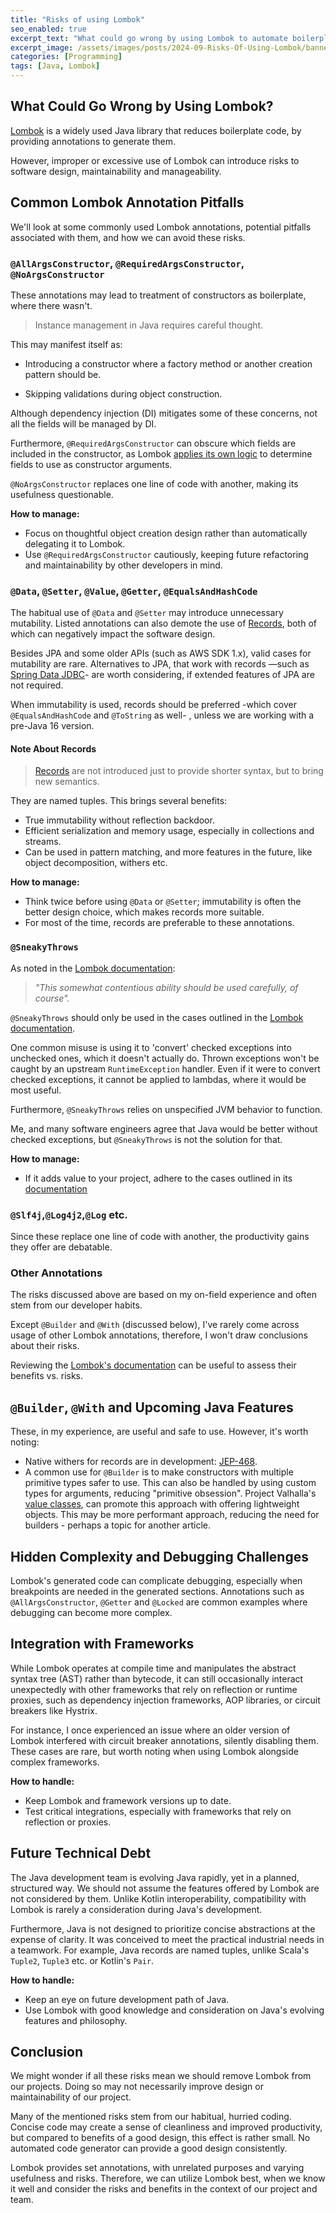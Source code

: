 ```yaml
---
title: "Risks of using Lombok"
seo_enabled: true
excerpt_text: "What could go wrong by using Lombok to automate boilerplate code generation in Java?"
excerpt_image: /assets/images/posts/2024-09-Risks-Of-Using-Lombok/banner-lombok.webp
categories: [Programming]
tags: [Java, Lombok]
---
```


## What Could Go Wrong by Using Lombok?

[Lombok](https://projectlombok.org/) is a widely used Java library that reduces boilerplate code, by providing annotations to generate them.

However, improper or excessive use of Lombok can introduce risks to software design, maintainability and manageability.

## Common Lombok Annotation Pitfalls

We'll look at some commonly used Lombok annotations, potential pitfalls associated with them, and how we can avoid these risks.


### `@AllArgsConstructor`, `@RequiredArgsConstructor`, `@NoArgsConstructor`

These annotations may lead to treatment of constructors as boilerplate, where there wasn't.

> Instance management in Java requires careful thought.

This may manifest itself as:

- Introducing a constructor where a factory method or another creation pattern should be.

- Skipping validations during object construction. 

Although dependency injection (DI) mitigates some of these concerns, not all the fields will be managed by DI.     

Furthermore, `@RequiredArgsConstructor` can obscure which fields are included in the constructor, as Lombok [applies its own logic](https://projectlombok.org/features/constructor) to determine fields to use as constructor arguments.

`@NoArgsConstructor` replaces one line of code with another, making its usefulness questionable. 

**How to manage:**
- Focus on thoughtful object creation design rather than automatically delegating it to Lombok.
- Use `@RequiredArgsConstructor` cautiously, keeping future refactoring and maintainability by other developers in mind.


### `@Data`, `@Setter`, `@Value`, `@Getter`, `@EqualsAndHashCode`

The habitual use of `@Data` and `@Setter` may introduce unnecessary mutability. Listed annotations can also demote the use of [Records](https://docs.oracle.com/en/java/javase/17/language/records.html), both of which can negatively impact the software design.

Besides JPA and some older APIs (such as AWS SDK 1.x), valid cases for mutability are rare. Alternatives to JPA, that work with records —such as [Spring Data JDBC](https://spring.io/projects/spring-data-jdbc)- are worth considering, if extended features of JPA are not required.

When immutability is used, records should be preferred -which cover `@EqualsAndHashCode` and `@ToString` as well- , unless we are working with a pre-Java 16 version.

#### Note About Records

> [Records](https://docs.oracle.com/en/java/javase/17/language/records.html) are not introduced just to provide shorter syntax, but to bring new semantics.

They are named tuples. This brings several benefits:
- True immutability without reflection backdoor.
- Efficient serialization and memory usage, especially in collections and streams.
- Can be used in pattern matching, and more features in the future, like object decomposition, withers etc.

**How to manage:**
- Think twice before using `@Data` or `@Setter`; immutability is often the better design choice, which makes records more suitable.
- For most of the time, records are preferable to these annotations. 

### `@SneakyThrows`

As noted in the [Lombok documentation](https://projectlombok.org/features/SneakyThrows): 

>_"This somewhat contentious ability should be used carefully, of course"._

`@SneakyThrows` should only be used in the cases outlined in the [Lombok documentation](https://projectlombok.org/features/SneakyThrows).

One common misuse is using it to 'convert' checked exceptions into unchecked ones, which it doesn't actually do. Thrown exceptions won't be caught by an upstream `RuntimeException` handler. Even if it were to convert checked exceptions, it cannot be applied to lambdas, where it would be most useful. 

Furthermore, `@SneakyThrows` relies on unspecified JVM behavior to function.

Me, and many software engineers agree that Java would be better without checked exceptions, but `@SneakyThrows` is not the solution for that.

**How to manage:**       
- If it adds value to your project, adhere to the cases outlined in its [documentation](https://projectlombok.org/features/SneakyThrows)


### `@Slf4j`,`@Log4j2`,`@Log` etc.

Since these replace one line of code with another, the productivity gains they offer are debatable.


### Other Annotations

The risks discussed above are based on my on-field experience and often stem from our developer habits. 

Except `@Builder` and `@With` (discussed below), I've rarely come across usage of other Lombok annotations, therefore, I won't draw conclusions about their risks.

Reviewing the [Lombok's documentation](https://projectlombok.org/features/) can be useful to assess their benefits vs. risks.


## `@Builder`, `@With` and Upcoming Java Features

These, in my experience, are useful and safe to use. However, it's worth noting:

- Native withers for records are in development: [JEP-468](https://openjdk.org/jeps/468).
- A common use for `@Builder` is to make constructors with multiple primitive types safer to use. This can also be handled by using custom types for arguments, reducing "primitive obsession". Project Valhalla's [value classes](https://openjdk.org/jeps/401), can promote this approach with offering lightweight objects. This may be more performant approach, reducing the need for builders - perhaps a topic for another article.   


## Hidden Complexity and Debugging Challenges 

Lombok's generated code can complicate debugging, especially when breakpoints are needed in the generated sections. 
Annotations such as `@AllArgsConstructor`, `@Getter` and `@Locked` are common examples where debugging can become more complex.


## Integration with Frameworks

While Lombok operates at compile time and manipulates the abstract syntax tree (AST) rather than bytecode, it can still occasionally interact unexpectedly with other frameworks that rely on reflection or runtime proxies, such as dependency injection frameworks, AOP libraries, or circuit breakers like Hystrix.

For instance, I once experienced an issue where an older version of Lombok interfered with circuit breaker annotations, silently disabling them. These cases are rare, but worth noting when using Lombok alongside complex frameworks.

**How to handle:**

- Keep Lombok and framework versions up to date.
- Test critical integrations, especially with frameworks that rely on reflection or proxies.


## Future Technical Debt

The Java development team is evolving Java rapidly, yet in a planned, structured way.
We should not assume the features offered by Lombok are not considered by them.
Unlike Kotlin interoperability, compatibility with Lombok is rarely a consideration during Java's development.

Furthermore, Java is not designed to prioritize concise abstractions at the expense of clarity. It was conceived to meet the practical industrial needs in a teamwork. For example, Java records are named tuples, unlike Scala's `Tuple2`, `Tuple3` etc. or Kotlin's `Pair`. 

**How to handle:**
- Keep an eye on future development path of Java.
- Use Lombok with good knowledge and consideration on Java's evolving features and philosophy.


## Conclusion

We might wonder if all these risks mean we should remove Lombok from our projects. Doing so may not necessarily improve design or maintainability of our project.

Many of the mentioned risks stem from our habitual, hurried coding. Concise code may create a sense of cleanliness and improved productivity, but compared to benefits of a good design, this effect is rather small. No automated code generator can provide a good design consistently. 

Lombok provides set annotations, with unrelated purposes and varying usefulness and risks. Therefore, we can utilize Lombok best, when we know it well and consider the risks and benefits in the context of our project and team.
